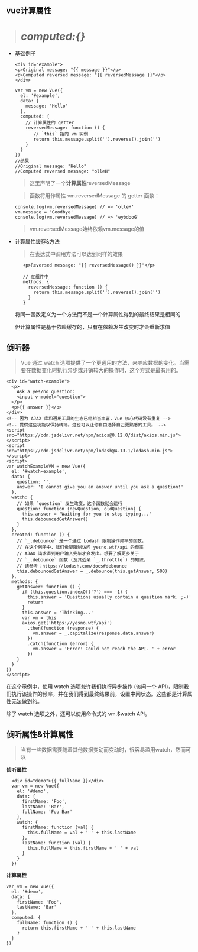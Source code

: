 ## vue计算属性

> # ***computed:{}***
+ 基础例子

  ```
  <div id="example">
  <p>Original message: "{{ message }}"</p>
  <p>Computed reversed message: "{{ reversedMessage }}"</p>
  </div>
  
  var vm = new Vue({
    el: '#example',
    data: {
      message: 'Hello'
    },
    computed: {
      // 计算属性的 getter
      reversedMessage: function () {
         // `this` 指向 vm 实例
         return this.message.split('').reverse().join('')
      }
    }
  })
  //结果
  //Original message: "Hello"
  //Computed reversed message: "olleH"
  ```
  > 这里声明了一个**计算属性**reversedMessage
  
  > 函数将用作属性 vm.reversedMessage 的 getter 函数：
  
  ```
  console.log(vm.reversedMessage) // => 'olleH'
  vm.message = 'Goodbye'
  console.log(vm.reversedMessage) // => 'eybdooG'
  ```
    > vm.reversedMessage始终依赖vm.message的值

+ 计算属性缓存&方法
    > 在表达式中调用方法可以达到同样的效果    
    
     ```
        <p>Reversed message: "{{ reversedMessage() }}"</p>
        
        // 在组件中
        methods: {
          reversedMessage: function () {
            return this.message.split('').reverse().join('')
          }
        }
     ``` 
     将同一函数定义为一个方法而不是一个计算属性得到的最终结果是相同的 
    
    但计算属性是基于依赖缓存的，只有在依赖发生改变时才会重新求值
    
## 侦听器
>  Vue 通过 watch 选项提供了一个更通用的方法，来响应数据的变化。当需要在数据变化时执行异步或开销较大的操作时，这个方式是最有用的。
```
<div id="watch-example">
  <p>
    Ask a yes/no question:
    <input v-model="question">
  </p>
  <p>{{ answer }}</p>
</div>
<!-- 因为 AJAX 库和通用工具的生态已经相当丰富，Vue 核心代码没有重复 -->
<!-- 提供这些功能以保持精简。这也可以让你自由选择自己更熟悉的工具。 -->
<script src="https://cdn.jsdelivr.net/npm/axios@0.12.0/dist/axios.min.js"></script>
<script src="https://cdn.jsdelivr.net/npm/lodash@4.13.1/lodash.min.js"></script>
<script>
var watchExampleVM = new Vue({
  el: '#watch-example',
  data: {
    question: '',
    answer: 'I cannot give you an answer until you ask a question!'
  },
  watch: {
    // 如果 `question` 发生改变，这个函数就会运行
    question: function (newQuestion, oldQuestion) {
      this.answer = 'Waiting for you to stop typing...'
      this.debouncedGetAnswer()
    }
  },
  created: function () {
    // `_.debounce` 是一个通过 Lodash 限制操作频率的函数。
    // 在这个例子中，我们希望限制访问 yesno.wtf/api 的频率
    // AJAX 请求直到用户输入完毕才会发出。想要了解更多关于
    // `_.debounce` 函数 (及其近亲 `_.throttle`) 的知识，
    // 请参考：https://lodash.com/docs#debounce
    this.debouncedGetAnswer = _.debounce(this.getAnswer, 500)
  },
  methods: {
    getAnswer: function () {
      if (this.question.indexOf('?') === -1) {
        this.answer = 'Questions usually contain a question mark. ;-)'
        return
      }
      this.answer = 'Thinking...'
      var vm = this
      axios.get('https://yesno.wtf/api')
        .then(function (response) {
          vm.answer = _.capitalize(response.data.answer)
        })
        .catch(function (error) {
          vm.answer = 'Error! Could not reach the API. ' + error
        })
    }
  }
})
</script>
```


在这个示例中，使用 watch 选项允许我们执行异步操作 (访问一个 API)，限制我们执行该操作的频率，并在我们得到最终结果前，设置中间状态。这些都是计算属性无法做到的。

除了 watch 选项之外，还可以使用命令式的 vm.$watch API。
    
    
## 侦听属性&计算属性

 > 当有一些数据需要随着其他数据变动而变动时，很容易滥用watch，然而可以     
    
 **侦听属性**
    
  ```
    <div id="demo">{{ fullName }}</div>
    var vm = new Vue({
      el: '#demo',
      data: {
        firstName: 'Foo',
        lastName: 'Bar',
        fullName: 'Foo Bar'
      },
      watch: {
        firstName: function (val) {
          this.fullName = val + ' ' + this.lastName
        },
        lastName: function (val) {
          this.fullName = this.firstName + ' ' + val
        }
      }
    })
   ```
   **计算属性**
   ```
   var vm = new Vue({
     el: '#demo',
     data: {
       firstName: 'Foo',
       lastName: 'Bar'
     },
     computed: {
       fullName: function () {
         return this.firstName + ' ' + this.lastName
       }
     }
   })
   ```
   
   
    